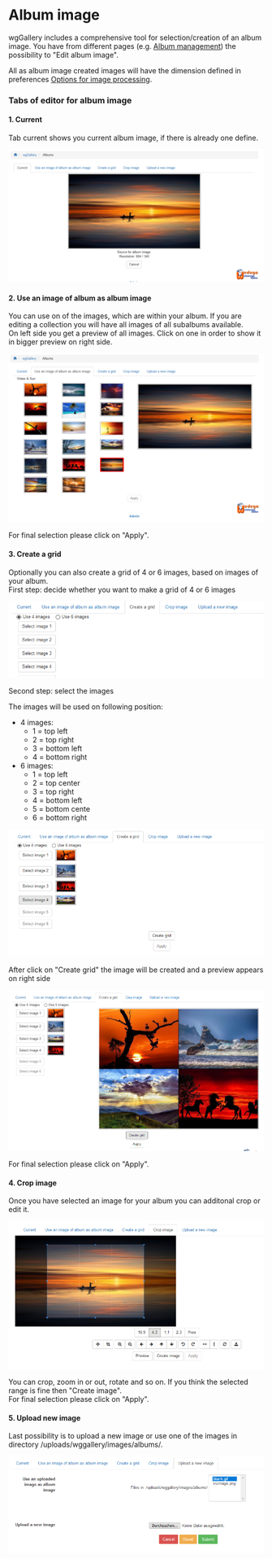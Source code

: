 # Album image

wgGallery includes a comprehensive tool for selection/creation of an album image. You have from different pages \(e.g. [Album management](https://app.gitbook.com/@xoops/s/wggallery-tutorial/~/edit/drafts/-LsqgJpRxdCUzilIRGXY/english/the-user-side/album-management)\) the possibility to "Edit album image".

All as album image created images will have the dimension defined in preferences [Options for image processing](https://app.gitbook.com/@xoops/s/wggallery-tutorial/~/edit/drafts/-Lsqk8-Spsq-MZPZqK7e/english/preferences/options-for-image-processing).

### Tabs of editor for album image

#### 1. Current

Tab current shows you current album image, if there is already one define.

![](../../.gitbook/assets/albumimage1.png)

#### 2. Use an image of album as album image

You can use on of the images, which are within your album. If you are editing a collection you will have all images of all subalbums available.  
On left side you get a preview of all images. Click on one in order to show it in bigger preview on right side.

![](../../.gitbook/assets/albumimage2.png)

For final selection please click on "Apply".

#### 3. Create a grid

Optionally you can also create a grid of 4 or 6 images, based on images of your album.  
First step: decide whether you want to make a grid of 4 or 6 images

![](../../.gitbook/assets/albumimage31.png)

Second step: select the images

The images will be used on following position:

* 4 images: 
  * 1 = top left
  * 2 = top right
  * 3 = bottom left
  * 4 = bottom right
* 6 images: 
  * 1 = top left
  * 2 = top center
  * 3 = top right
  * 4 = bottom left
  * 5 = bottom cente
  * 6 = bottom right

![](../../.gitbook/assets/albumimage32.png)

After click on "Create grid" the image will be created and a preview appears on right side

![](../../.gitbook/assets/albumimage33.png)

For final selection please click on "Apply".

#### 4. Crop image

Once you have selected an image for your album you can additonal crop or edit it.

![](../../.gitbook/assets/albumimage34.png)

You can crop, zoom in or out, rotate and so on. If you think the selected range is fine then "Create image".  
For final selection please click on "Apply".

#### 5. Upload new image

Last possibility is to upload a new image or use one of the images in directory /uploads/wggallery/images/albums/.

![](../../.gitbook/assets/albumimage35.png)

